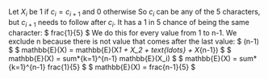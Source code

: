 Let $X_i$ be 1 if $c_i = c_{i+1}$ and 0 otherwise
So $c_i$ can be any of the 5 characters, but $c_{i+1}$ needs to follow after $c_i$. It has a 1 in 5 chance of being the same character: $ frac{1}{5} $
We do this for every value from 1 to n-1. We exclude n because there is not value that comes after the last value: $ (n-1) $
$ mathbb{E}(X) = mathbb{E}(X*1 + X_2 + text{ldots} + X*{n-1}) $
$ mathbb{E}(X) = sum*{k=1}^{n-1} mathbb{E}(X_i) $
$ mathbb{E}(X) = sum*{k=1}^{n-1} frac{1}{5} $
$ mathbb{E}(X) = frac{n-1}{5} $

